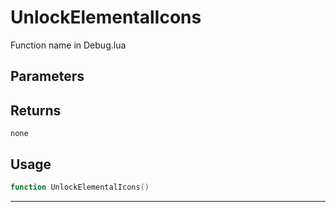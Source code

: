 # UnlockElementalIcons
Function name in Debug.lua
## Parameters

## Returns
`none`
## Usage
```lua
function UnlockElementalIcons()
```
---

